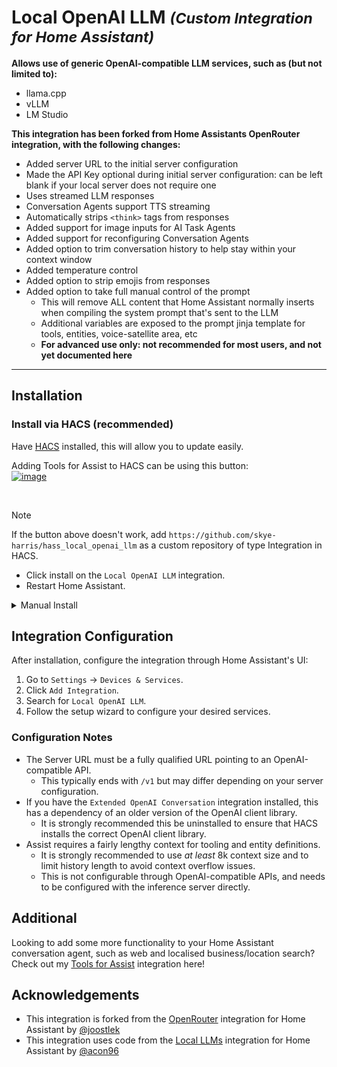 # Local OpenAI LLM <small>_(Custom Integration for Home Assistant)_</small>

**Allows use of generic OpenAI-compatible LLM services, such as (but not limited to):**
- llama.cpp
- vLLM
- LM Studio

**This integration has been forked from Home Assistants OpenRouter integration, with the following changes:**
- Added server URL to the initial server configuration
- Made the API Key optional during initial server configuration: can be left blank if your local server does not require one
- Uses streamed LLM responses
- Conversation Agents support TTS streaming
- Automatically strips `<think>` tags from responses
- Added support for image inputs for AI Task Agents
- Added support for reconfiguring Conversation Agents
- Added option to trim conversation history to help stay within your context window
- Added temperature control
- Added option to strip emojis from responses
- Added option to take full manual control of the prompt
  - This will remove ALL content that Home Assistant normally inserts when compiling the system prompt that's sent to the LLM
  - Additional variables are exposed to the prompt jinja template for tools, entities, voice-satellite area, etc
  - **For advanced use only: not recommended for most users, and not yet documented here**

---

## Installation

### Install via HACS (recommended)

Have [HACS](https://hacs.xyz/) installed, this will allow you to update easily.

Adding Tools for Assist to HACS can be using this button:  
  [![image](https://my.home-assistant.io/badges/hacs_repository.svg)](https://my.home-assistant.io/redirect/hacs_repository/?owner=skye-harris&repository=hass_local_openai_llm&category=integration)

<br>

> [!NOTE]
> If the button above doesn't work, add `https://github.com/skye-harris/hass_local_openai_llm` as a custom repository of type Integration in HACS.

* Click install on the `Local OpenAI LLM` integration.
* Restart Home Assistant.

<details><summary>Manual Install</summary>

* Copy the `local_openai`  folder from [latest release](https://github.com/skye-harris/hass_local_openai_llm/releases/latest) to the [
  `custom_components` folder](https://developers.home-assistant.io/docs/creating_integration_file_structure/#where-home-assistant-looks-for-integrations) in your config directory.
* Restart the Home Assistant.

</details>

## Integration Configuration

After installation, configure the integration through Home Assistant's UI:

1. Go to `Settings` → `Devices & Services`.
2. Click `Add Integration`.
3. Search for `Local OpenAI LLM`.
4. Follow the setup wizard to configure your desired services.

### Configuration Notes

- The Server URL must be a fully qualified URL pointing to an OpenAI-compatible API.
  - This typically ends with `/v1` but may differ depending on your server configuration. 
- If you have the `Extended OpenAI Conversation` integration installed, this has a dependency of an older version of the OpenAI client library.
  - It is strongly recommended this be uninstalled to ensure that HACS installs the correct OpenAI client library.
- Assist requires a fairly lengthy context for tooling and entity definitions. 
  - It is strongly recommended to use _at least_ 8k context size and to limit history length to avoid context overflow issues.
  - This is not configurable through OpenAI-compatible APIs, and needs to be configured with the inference server directly.
  

## Additional

Looking to add some more functionality to your Home Assistant conversation agent, such as web and localised business/location search? Check out my [Tools for Assist](https://github.com/skye-harris/llm_intents) integration here!

## Acknowledgements

- This integration is forked from the [OpenRouter](https://github.com/home-assistant/core/tree/dev/homeassistant/components/open_router) integration for Home Assistant by [@joostlek](https://github.com/joostlek)
- This integration uses code from the [Local LLMs](https://github.com/acon96/home-llm) integration for Home Assistant by [@acon96](https://github.com/acon96/home-llm) 
